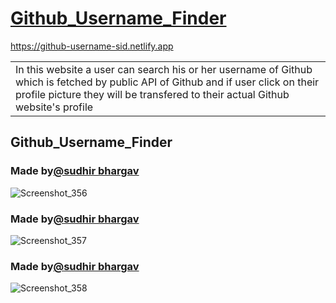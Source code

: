 # [Github_Username_Finder](https://github.com/sudhirbhargav/Github_Username_project)
https://github-username-sid.netlify.app
<table>
<tr>
<td>
In this website a user can search his or her username of Github which is fetched by public API of Github and if user click on their profile picture they will be transfered to their actual Github website's profile
</td>
</tr>
</table>

## Github_Username_Finder

### Made by[@sudhir bhargav](https://github.com/sudhirbhargav)
![Screenshot_356](https://user-images.githubusercontent.com/93834423/187950466-8e11075b-dd78-4ea5-91bb-bd090c1e624c.png)

### Made by[@sudhir bhargav](https://github.com/sudhirbhargav)
![Screenshot_357](https://user-images.githubusercontent.com/93834423/187950639-db97e0dc-b156-40c0-ac79-0b6a4fe6ef86.png)

### Made by[@sudhir bhargav](https://github.com/sudhirbhargav)
![Screenshot_358](https://user-images.githubusercontent.com/93834423/187950657-f0e7b3e6-5852-4cad-8227-853a3d393984.png)
